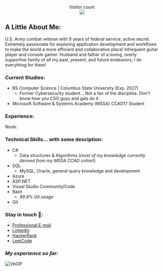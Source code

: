 <p align="center">
  Visitor count<br>
  <img src="https://profile-counter.glitch.me/brennan-m-long/count.svg" />
</p>

## A Little About Me:

U.S. Army combat veteran with 9 years of federal service; active secret. Extremely passionate for exploring application development and workflows to make the world a more efficient and collaborative place! Infrequent guitar player and console gamer. Husband and father of a loving, overly supportive family of all my past, present, and future endeavors; I do everything for them!

### **Current Studies**: 
- BS Computer Science | Columbus State University (Exp. 2027)
  - Former Cybersecurity student... Not a fan of the discipline. Don't know how you CSO guys and gals do it.
- Microsoft Software & Systems Academy (MSSA) CCAD17 Student

### **Experience**: 

Noob. 

### **Technical Skills... with some desciption**:

- C#
  - Data structures & Algorithms (*most of my knowledge currently derived from my MSSA CCAD cohort*)
- SQL
  - MySQL, Oracle, general query knowledge and development
- Azure
- ASP.NET
- Visual Studio Community/Code
- Bash
  - *99.9% Git usage*
- Git

### Stay in touch 🤝:
- [Professional E-mail](mailto:brennanmlong@outlook.com)
- [LinkedIn](https://www.linkedin.com/in/brennan-m-long)
- [HackerRank](https://www.hackerrank.com/profile/brennanmlong)
- [LeetCode](https://leetcode.com/u/brennanmlong/)

### *My experience so far:*

![VbGIF](https://github.com/user-attachments/assets/794a8345-ff51-424b-896d-0dced65e7c61)

